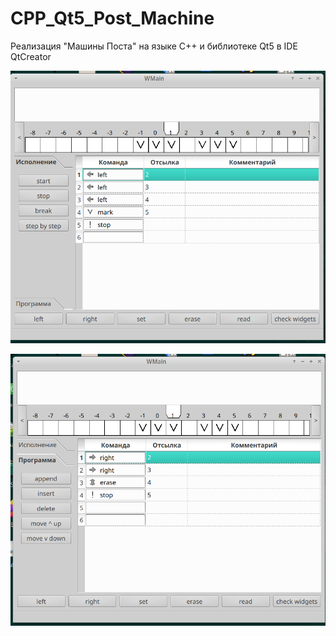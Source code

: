 # CPP_Qt5_Post_Machine
Реализация "Машины Поста" на языке C++ и библиотеке Qt5 в IDE QtCreator



![alt text](https://github.com/adm-academic/CPP_Qt5_Post_Machine/blob/main/screenshots/2024-01-30_16-02.png?raw=true)


![alt text](https://github.com/adm-academic/CPP_Qt5_Post_Machine/blob/main/screenshots/2024-01-30_16-04.png?raw=true)

